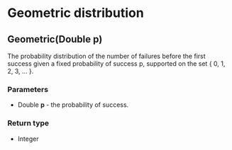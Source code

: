 Geometric distribution
======================
Geometric(Double **p**)
-----------------------

The probability distribution of the number of failures before the first success given a fixed probability of success p, supported on the set { 0, 1, 2, 3, ... }.

### Parameters

- Double **p** - the probability of success.

### Return type

- Integer



